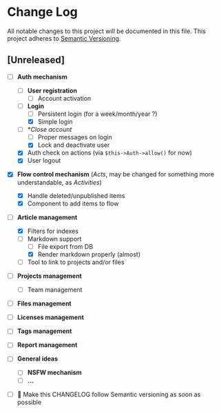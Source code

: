 # Change Log
All notable changes to this project will be documented in this file.
This project adheres to [Semantic Versioning](http://semver.org/).

## [Unreleased]

  - [ ] **Auth mechanism**
    - [ ] **User registration**
      - [ ] Account activation
    - [ ] **Login**
      - [ ] Persistent login (for a week/month/year ?)
      - [x] Simple login
    - [ ] **Close account*
      - [ ] Proper messages on login
      - [x] Lock and deactivate user
    - [x] Auth check on actions (via `$this->Auth->allow()` for now)
    - [x] User logout
  - [x] **Flow control mechanism** (_Acts_, may be changed for something more understandable, as _Activities_)
    - [x] Handle deleted/unpublished items
    - [x] Component to add items to flow
  - [ ] **Article management**
    - [x] Filters for indexes
    - [ ] Markdown support
      - [ ] File export from DB
      - [x] Render markdown properly (almost)
    - [ ] Tool to link to projects and/or files
  - [ ] **Projects management**
    - [ ] Team management
  - [ ] **Files management**
  - [ ] **Licenses management**
  - [ ] **Tags management**
  - [ ] **Report management**
  - [ ] **General ideas**
    - [ ] **NSFW mechanism**
    - [ ] **...**
  - [ ] :red_circle: Make this CHANGELOG follow Semantic versioning as soon as possible
  